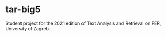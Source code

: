 # tar-big5

Student project for the 2021 edition of Text Analysis and Retrieval on FER, University of Zagreb.